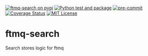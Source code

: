 [![ftmq-search on pypi](https://img.shields.io/pypi/v/ftmq-search)](https://pypi.org/project/ftmq-search/) [![Python test and package](https://github.com/investigativedata/ftmq-search/actions/workflows/python.yml/badge.svg)](https://github.com/investigativedata/ftmq-search/actions/workflows/python.yml) [![pre-commit](https://img.shields.io/badge/pre--commit-enabled-brightgreen?logo=pre-commit)](https://github.com/pre-commit/pre-commit) [![Coverage Status](https://coveralls.io/repos/github/investigativedata/ftmq-search/badge.svg?branch=main)](https://coveralls.io/github/investigativedata/ftmq-search?branch=main) [![MIT License](https://img.shields.io/pypi/l/ftmq-search)](./LICENSE)

# ftmq-search

Search stores logic for ftmq
